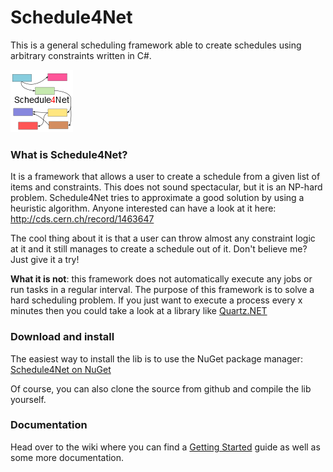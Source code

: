 Schedule4Net
============

This is a general scheduling framework able to create schedules using arbitrary constraints written in C#.

![Logo](logo.png)

### What is Schedule4Net?
It is a framework that allows a user to create a schedule from a given list of items and constraints. This does not sound spectacular, but it is an NP-hard problem. Schedule4Net tries to approximate a good solution by using a heuristic algorithm. Anyone interested can have a look at it here: http://cds.cern.ch/record/1463647

The cool thing about it is that a user can throw almost any constraint logic at it and it still manages to create a schedule out of it. Don't believe me? Just give it a try!

**What it is not**: this framework does not automatically execute any jobs or run tasks in a regular interval. The purpose of this framework is to solve a hard scheduling problem. If you just want to execute a process every x minutes then you could take a look at a library like [Quartz.NET]

### Download and install

The easiest way to install the lib is to use the NuGet package manager: [Schedule4Net on NuGet]

Of course, you can also clone the source from github and compile the lib yourself.

### Documentation

Head over to the wiki where you can find a [Getting Started] guide as well as some more documentation.

[Quartz.NET]:http://quartznet.sourceforge.net/
[Schedule4Net on Nuget]:http://nuget.org/packages/Schedule4Net
[Getting Started]:https://github.com/Cultrarius/Schedule4Net/wiki/Getting-started
